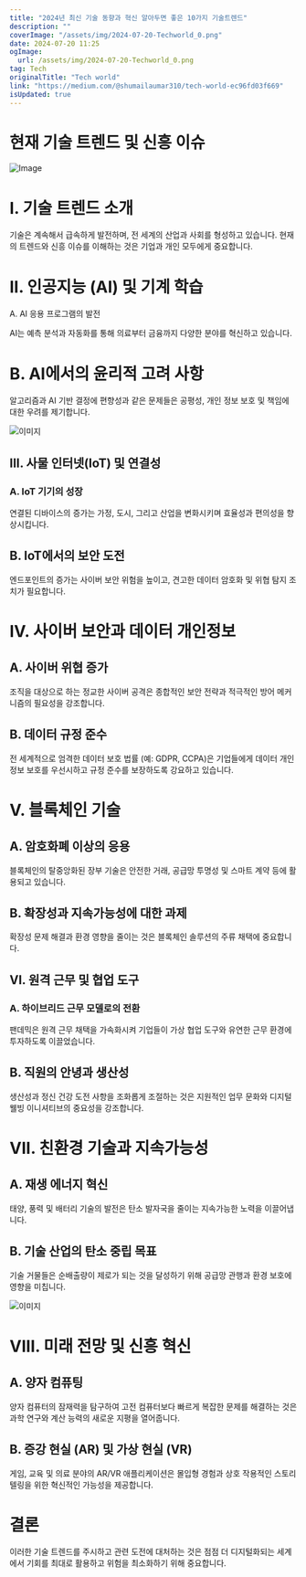 ```yaml
---
title: "2024년 최신 기술 동향과 혁신 알아두면 좋은 10가지 기술트렌드"
description: ""
coverImage: "/assets/img/2024-07-20-Techworld_0.png"
date: 2024-07-20 11:25
ogImage: 
  url: /assets/img/2024-07-20-Techworld_0.png
tag: Tech
originalTitle: "Tech world"
link: "https://medium.com/@shumailaumar310/tech-world-ec96fd03f669"
isUpdated: true
---
```






# 현재 기술 트렌드 및 신흥 이슈

![Image](/assets/img/2024-07-20-Techworld_0.png)

# I. 기술 트렌드 소개

기술은 계속해서 급속하게 발전하며, 전 세계의 산업과 사회를 형성하고 있습니다. 현재의 트렌드와 신흥 이슈를 이해하는 것은 기업과 개인 모두에게 중요합니다.

<div class="content-ad"></div>

# II. 인공지능 (AI) 및 기계 학습

A. AI 응용 프로그램의 발전

AI는 예측 분석과 자동화를 통해 의료부터 금융까지 다양한 분야를 혁신하고 있습니다.

# B. AI에서의 윤리적 고려 사항

<div class="content-ad"></div>

알고리즘과 AI 기반 결정에 편향성과 같은 문제들은 공평성, 개인 정보 보호 및 책임에 대한 우려를 제기합니다.

![이미지](/assets/img/2024-07-20-Techworld_1.png)

## III. 사물 인터넷(IoT) 및 연결성

### A. IoT 기기의 성장

<div class="content-ad"></div>

연결된 디바이스의 증가는 가정, 도시, 그리고 산업을 변화시키며 효율성과 편의성을 향상시킵니다.

## B. IoT에서의 보안 도전

엔드포인트의 증가는 사이버 보안 위험을 높이고, 견고한 데이터 암호화 및 위협 탐지 조치가 필요합니다.

# IV. 사이버 보안과 데이터 개인정보

<div class="content-ad"></div>

## A. 사이버 위협 증가

조직을 대상으로 하는 정교한 사이버 공격은 종합적인 보안 전략과 적극적인 방어 메커니즘의 필요성을 강조합니다.

## B. 데이터 규정 준수

전 세계적으로 엄격한 데이터 보호 법률 (예: GDPR, CCPA)은 기업들에게 데이터 개인 정보 보호를 우선시하고 규정 준수를 보장하도록 강요하고 있습니다.

<div class="content-ad"></div>

# V. 블록체인 기술

## A. 암호화폐 이상의 응용

블록체인의 탈중앙화된 장부 기술은 안전한 거래, 공급망 투명성 및 스마트 계약 등에 활용되고 있습니다.

## B. 확장성과 지속가능성에 대한 과제

<div class="content-ad"></div>

확장성 문제 해결과 환경 영향을 줄이는 것은 블록체인 솔루션의 주류 채택에 중요합니다.

## VI. 원격 근무 및 협업 도구

### A. 하이브리드 근무 모델로의 전환

팬데믹은 원격 근무 채택을 가속화시켜 기업들이 가상 협업 도구와 유연한 근무 환경에 투자하도록 이끌었습니다.

<div class="content-ad"></div>

## B. 직원의 안녕과 생산성

생산성과 정신 건강 도전 사항을 조화롭게 조절하는 것은 지원적인 업무 문화와 디지털 웰빙 이니셔티브의 중요성을 강조합니다.

# VII. 친환경 기술과 지속가능성

## A. 재생 에너지 혁신

<div class="content-ad"></div>

태양, 풍력 및 배터리 기술의 발전은 탄소 발자국을 줄이는 지속가능한 노력을 이끌어냅니다.

## B. 기술 산업의 탄소 중립 목표

기술 거물들은 순배출량이 제로가 되는 것을 달성하기 위해 공급망 관행과 환경 보호에 영향을 미칩니다.

![이미지](/assets/img/2024-07-20-Techworld_2.png)

<div class="content-ad"></div>

# VIII. 미래 전망 및 신흥 혁신

## A. 양자 컴퓨팅

양자 컴퓨터의 잠재력을 탐구하여 고전 컴퓨터보다 빠르게 복잡한 문제를 해결하는 것은 과학 연구와 계산 능력의 새로운 지평을 열어줍니다.

## B. 증강 현실 (AR) 및 가상 현실 (VR)

<div class="content-ad"></div>

게임, 교육 및 의료 분야의 AR/VR 애플리케이션은 몰입형 경험과 상호 작용적인 스토리텔링을 위한 혁신적인 가능성을 제공합니다.

# 결론

이러한 기술 트렌드를 주시하고 관련 도전에 대처하는 것은 점점 더 디지털화되는 세계에서 기회를 최대로 활용하고 위험을 최소화하기 위해 중요합니다.